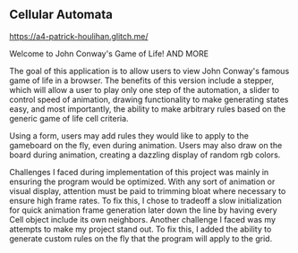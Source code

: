 ## Cellular Automata

https://a4-patrick-houlihan.glitch.me/

Welcome to John Conway's Game of Life! AND MORE

The goal of this application is to allow users to view John Conway's famous game of life in a browser.
The benefits of this version include a stepper, which will allow a user to play only one step of the automation, 
a slider to control speed of animation, drawing functionality to make generating states easy, and most importantly, the ability to make arbitrary rules based on the generic game of life cell criteria. 

Using a form, users may add rules they would like to apply to the gameboard on the fly, even during animation. Users may also draw on the board during animation, creating a dazzling display of random rgb colors.

Challenges I faced during implementation of this project was mainly in ensuring the program would be optimized. With any sort of animation or visual display, attention must be paid to trimming bloat where necessary to ensure high frame rates. To fix this, I chose to tradeoff a slow initialization for quick animation frame generation later down the line by having every Cell object include its own neighbors. Another challenge I faced was my attempts to make my project stand out. To fix this, I added the ability to generate custom rules on the fly that the program will apply to the grid.
